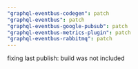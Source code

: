 ```yaml
---
"graphql-eventbus-codegen": patch
"graphql-eventbus": patch
"graphql-eventbus-google-pubsub": patch
"graphql-eventbus-metrics-plugin": patch
"graphql-eventbus-rabbitmq": patch
---
```


fixing last publish: build was not included
